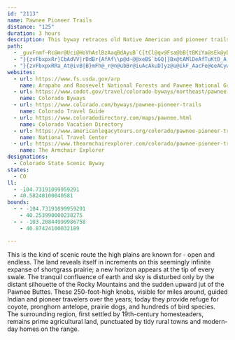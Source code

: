 ```yaml
---
id: "2113"
name: Pawnee Pioneer Trails
distance: "125"
duration: 3 hours
description: This byway retraces old Native American and pioneer trails on the wide, open plains. Along the way is the sudden upward jut of the striking Pawnee Buttes, rising 250 feet above the prairie.
path:
  - _guvFnmf~Rc@mr@Uci@HoVhAslBzAaqBdAyuB`C{tCl@qv@Fsa@bB{tBKiYa@sEk@yD_BgHiC}G{AkCaCgDsdDmxDqf@uj@kSiVwkBgyBsB{CeCuFm@cB}AsGoAuJOmDyAupBbA{sBiBkfKm@yfEZgtBBa}Be@saCmC@_D^cCdAqGrEgB`AkBj@iDZ{w@uAkeAd@avD~@u{Bk@uwAGwgAHorDx@aaBo@aoGDoyBe@_wCMRavBh@wf@Is@X{RR{oBGmB[kAu@gAq@K_DGeByAi@y@Wy@Gs@CyBJ_B^eAxJoP|@oBDe@ZcnCl@{nBXewAnBNhAG~@WlAy@hEmDlBmBrBqA~HuFrNiJxiCefBvhDs|BlKwGdtAk~@EiC[uwEtAaHRmLY_CoAoCKk@?_`@gAibLEs@gDeMcA_GKsPSqQbDK\_@Ds@}B{m@cGgiCTqA|AmCTeB?gAIe@Uk@sBuCy@qB[[}Ak@i@e@Ue@SgAEaBRwAf@{@\K~AKv}AuHa@anBKwAWq@i@_@i@Gqh@jBe@k@IgA_@gnBRkAd@_@lh@_Bt@g@^w@He@H_@?iAOcx@?o@c@sBEm@BgAd@_C}@}|CU_uBc@abJhq@u@zk@c@li@GjwAq@dp@e@hUGxc@J~aA_@xzAQh[SjBs@~@s@|k@sz@|@cAbAq@hAKrpCf@nA[fAy@nAsA~BsDbGcNvA}BbCyCbE{EvC{BxEcCdMgGxAYt{DjAfz@?zqAVpF?tCOsB}JgKon@sE}W]yB[kDIoGc@_fC
  - "}{zvFbxpxRr}CbAdVV|rDdBr{AfAf\\p@d~@@xeBS`bGQ|}Bx@tAMlDeAfTuKtD_A|SoAfi@eCvBRfCx@l@\\pCbDtEjIx@`AhA~@bB~@|@X~AR~_EpAdDKzFq@`GaBhCgAlh@wY`Bs@tD}@lESbE^|A^~CrAfb@j^tDrCrB`AvB^~@DbOsAzCS`FCzaBp@jB?vBQlBa@`C_A`E{CpFqHnBuB`CmB~D}A|Dg@zt@^vxAF~xApAbqBl@rNv@zLJhKiAtCG|X`@rSh@rUR|XCtLXpp@M"
  - "}{zvFbxpxRRa_At@ivB|B}mFh@_r@n@ubBr@iuAcAkuD]yz@u@ikF_AacFe@eeACywBhByhHIaGK{BYeDi@eD}AiHeAsCsBqEeAgBcFaHmo@}z@sE}HyCaKiBaL]qI[mSI}ABsIgAge@NauAVkpG`@wrBr@gkFBivBPu{CEmFD_c@Iof@Loz@JgKRun@CedAKuv@yAaj@}A{VQwKeA}hAQac@DgOEwDIe@AeBm@e`ADy@Xy@fHcT"
websites:
  - url: https://www.fs.usda.gov/arp
    name: Arapaho and Roosevelt National Forests and Pawnee National Grassland
  - url: https://www.codot.gov/travel/colorado-byways/northeast/pawnee-pioneer-trails
    name: Colorado Byways
  - url: https://www.colorado.com/byways/pawnee-pioneer-trails
    name: Colorado Travel Guide
  - url: https://www.coloradodirectory.com/maps/pawnee.html
    name: Colorado Vacation Directory
  - url: https://www.americanlegacytours.org/colorado/pawnee-pioneer-trails-road-trip/
    name: National Travel Center
  - url: https://www.thearmchairexplorer.com/colorado/pawnee-pioneer-trails-scenic-byway.php
    name: The Armchair Explorer
designations:
  - Colorado State Scenic Byway
states:
  - CO
ll:
  - -104.73191099959291
  - 40.58240100040581
bounds:
  - - -104.73191099959291
    - 40.253990000238275
  - - -103.20844999986758
    - 40.87424100032189

---
```


This is the kind of scenic route the high plains are known for - open and endless. The land reveals itself in increments on this seemingly infinite expanse of shortgrass prairie; a new horizon appears at the tip of every swale. The tranquil confluence of earth and sky is disturbed only by the distant silhouette of the Rocky Mountains and the sudden upward jut of the Pawnee Buttes. These 250-foot-high knobs, visible for miles around, guided Indian and pioneer travelers over the years; today they provide refuge for coyote, pronghorn antelope, prairie dogs, and hundreds of bird species. The surrounding region, first settled by 19th-century homesteaders, remains prime agricultural land, punctuated by tidy rural towns and modern-day homes on the range.
